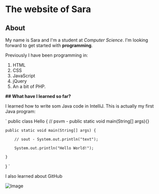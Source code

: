 # The website of Sara

## About
My name is Sara and I'm a student at _Computer Science_.
I'm looking forward to get started with **programming**. 

Previously I have been programming in:
1. HTML
2. CSS
3. JavaScript
4. jQuery 
5. An a bit of PHP.


**## What have I learned so far?**

I learned how to write som Java code in IntelliJ. 
This is actually my first Java program:

`
public class Hello {
    // psvm - public static void main(String[] args){}
    
    public static void main(String[] args) {

        // sout - System.out.println("text");
        
        System.out.println("Hello World!");
        
    }
    
}
`

I also learned about GitHub 

![Image](https://media.giphy.com/media/c1c1M1a2yZDd9aVReu/giphy.gif)
